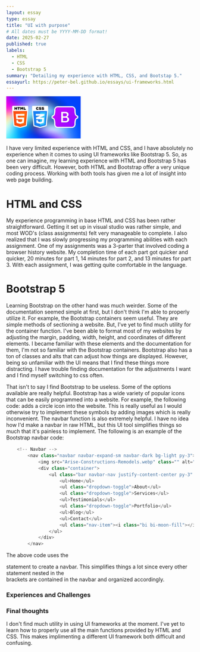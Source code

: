 ```yaml
---
layout: essay
type: essay
title: "UI with purpose"
# All dates must be YYYY-MM-DD format!
date: 2025-02-27
published: true
labels:
  - HTML
  - CSS
  - Bootstrap 5
summary: "Detailing my experience with HTML, CSS, and Bootstap 5."
essayurl: https://peter-bel.github.io/essays/ui-frameworks.html
---
```


<img width="200px" class="rounded float-start pe-4" src="../img/html_css_boot.png">

I have very limited experience with HTML and CSS, and I have absolutely no experience when it comes to using UI frameworks like Bootstrap 5. So, as one can imagine, my learning experience with HTML and Bootstrap 5 has been very difficult. However, both HTML and Bootstrap offer a very unique coding process. Working with both tools has given me a lot of insight into web page building.

# HTML and CSS

My experience programming in base HTML and CSS has been rather straightforward. Getting it set up in visual studio was rather simple, and most WOD's (class assignments) felt very manageable to complete. I also realized that I was slowly progressing my programming abilities with each assignment. One of my assignments was a 3-parter that involved coding a browser history website. My completion time of each part got quicker and quicker, 20 minutes for part 1, 14 minutes for part 2, and 13 minutes for part 3. With each assignment, I was getting quite comfortable in the language. 

# Bootstrap 5

Learning Bootstrap on the other hand was much weirder. Some of the documentation seemed simple at first, but I don't think I'm able to properly utilize it. For example, the Bootstrap containers seem useful. They are simple methods of sectioning a website. But, I've yet to find much utility for the container function. I've been able to format most of my websites by adjusting the margin, padding, width, height, and coordinates of different elements. I became familiar with these elements and the documentation for them, I'm not so familiar with the Bootstrap containers. Bootstrap also has a ton of classes and alts that can adjust how things are displayed. However, being so unfamiliar with the UI means that I find these things more distracting. I have trouble finding documentation for the adjustments I want and I find myself switching to css often. 

That isn't to say I find Bootstrap to be useless. Some of the options available are really helpful. Bootstrap has a wide variety of popular icons that can be easily programmed into a website. For example, the following code: <i class="bi bi-0-circle"></i> adds a circle icon into the website. This is really useful as I would otherwise try to implement these symbols by adding images which is really inconvenient. The navbar function is also extremely helpful. I have no idea how I'd make a navbar in raw HTML, but this UI tool simplifies things so much that it's painless to implement. The following is an example of the Bootstrap navbar code:

```cpp
    <!-- Navbar -->
        <nav class="navbar navbar-expand-sm navbar-dark bg-light py-3">
            <img src="Arise-Constructions-Remodels.webp" class="" alt="logo" style="height: 40px;" id="head">
            <div class="container">
                <ul class="bar navbar-nav justify-content-center py-3" style="font-size: 15px; color: darkslategrey;">
                    <ul>Home</ul> 
                    <ul class="dropdown-toggle">About</ul> 
                    <ul class="dropdown-toggle">Services</ul> 
                    <ul>Testimonials</ul> 
                    <ul class="dropdown-toggle">Portfolio</ul> 
                    <ul>Blog</ul> 
                    <ul>Contact</ul> 
                    <ul class="nav-item"><i class="bi bi-moon-fill"></i></ul>
                </ul>
            </div>
        </nav>
```
The above code uses the <nav> statement to create a navbar. This simplifies things a lot since every other statement nested in the <nav> brackets are contained in the navbar and organized accordingly.

# Experiences and Challenges

# Final thoughts

I don't find much utility in using UI frameworks at the moment. I've yet to learn how to properly use all the main functions provided by HTML and CSS. This makes implimenting a different UI framework both difficult and confusing. 
